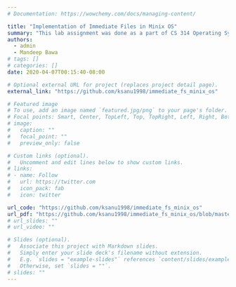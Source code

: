 ```yaml
---
# Documentation: https://wowchemy.com/docs/managing-content/

title: "Implementation of Immediate Files in Minix OS"
summary: "This lab assignment was done as a part of CS 314 Operating Systems Lab course at IIT Dharwad. The code repository contains a script run.sh along with the changed files, which is supposed to be run in the system running Minix OS. It copies these files to the appropriate places in /usr/src/ directory containing the source code for Minix OS and then builds the system."
authors: 
  - admin
  - Mandeep Bawa
# tags: []
# categories: []
date: 2020-04-07T00:15:40-08:00

# Optional external URL for project (replaces project detail page).
external_link: "https://github.com/ksanu1998/immediate_fs_minix_os"

# Featured image
# To use, add an image named `featured.jpg/png` to your page's folder.
# Focal points: Smart, Center, TopLeft, Top, TopRight, Left, Right, BottomLeft, Bottom, BottomRight.
# image:
#   caption: ""
#   focal_point: ""
#   preview_only: false

# Custom links (optional).
#   Uncomment and edit lines below to show custom links.
# links:
# - name: Follow
#   url: https://twitter.com
#   icon_pack: fab
#   icon: twitter

url_code: "https://github.com/ksanu1998/immediate_fs_minix_os"
url_pdf: "https://github.com/ksanu1998/immediate_fs_minix_os/blob/master/170030035_170030038_Lab7_Report.pdf"
# url_slides: ""
# url_video: ""

# Slides (optional).
#   Associate this project with Markdown slides.
#   Simply enter your slide deck's filename without extension.
#   E.g. `slides = "example-slides"` references `content/slides/example-slides.md`.
#   Otherwise, set `slides = ""`.
# slides: ""
---
```

